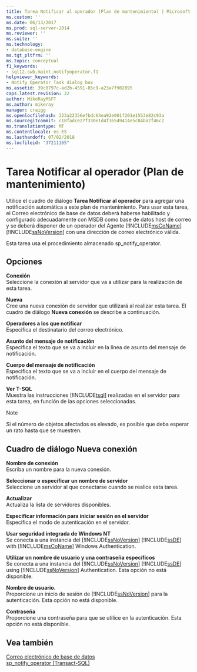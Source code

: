 ```yaml
---
title: Tarea Notificar al operador (Plan de mantenimiento) | Microsoft Docs
ms.custom: ''
ms.date: 06/13/2017
ms.prod: sql-server-2014
ms.reviewer: ''
ms.suite: ''
ms.technology:
- database-engine
ms.tgt_pltfrm: ''
ms.topic: conceptual
f1_keywords:
- sql12.swb.maint.notifyoperator.f1
helpviewer_keywords:
- Notify Operator Task dialog box
ms.assetid: 39c0797c-ad2b-4591-85c9-a23a7f902895
caps.latest.revision: 32
author: MikeRayMSFT
ms.author: mikeray
manager: craigg
ms.openlocfilehash: 323a22356efbdc63ea92e001f201e1553e82c93a
ms.sourcegitcommit: c18fadce27f330e1d4f36549414e5c84ba2f46c2
ms.translationtype: MT
ms.contentlocale: es-ES
ms.lasthandoff: 07/02/2018
ms.locfileid: "37211165"
---
```

# <a name="notify-operator-task-maintenance-plan"></a>Tarea Notificar al operador (Plan de mantenimiento)
  Utilice el cuadro de diálogo **Tarea Notificar al operador** para agregar una notificación automática a este plan de mantenimiento. Para usar esta tarea, el Correo electrónico de base de datos deberá haberse habilitado y configurado adecuadamente con MSDB como base de datos host de correo y se deberá disponer de un operador del Agente [!INCLUDE[msCoName](../../includes/msconame-md.md)] [!INCLUDE[ssNoVersion](../../includes/ssnoversion-md.md)] con una dirección de correo electrónico válida.  
  
 Esta tarea usa el procedimiento almacenado sp_notify_operator.  
  
## <a name="options"></a>Opciones  
 **Conexión**  
 Seleccione la conexión al servidor que va a utilizar para la realización de esta tarea.  
  
 **Nueva**  
 Cree una nueva conexión de servidor que utilizará al realizar esta tarea. El cuadro de diálogo **Nueva conexión** se describe a continuación.  
  
 **Operadores a los que notificar**  
 Especifica el destinatario del correo electrónico.  
  
 **Asunto del mensaje de notificación**  
 Especifica el texto que se va a incluir en la línea de asunto del mensaje de notificación.  
  
 **Cuerpo del mensaje de notificación**  
 Especifica el texto que se va a incluir en el cuerpo del mensaje de notificación.  
  
 **Ver T-SQL**  
 Muestra las instrucciones [!INCLUDE[tsql](../../includes/tsql-md.md)] realizadas en el servidor para esta tarea, en función de las opciones seleccionadas.  
  
> [!NOTE]  
>  Si el número de objetos afectados es elevado, es posible que deba esperar un rato hasta que se muestren.  
  
## <a name="new-connection-dialog-box"></a>Cuadro de diálogo Nueva conexión  
 **Nombre de conexión**  
 Escriba un nombre para la nueva conexión.  
  
 **Seleccionar o especificar un nombre de servidor**  
 Seleccione un servidor al que conectarse cuando se realice esta tarea.  
  
 **Actualizar**  
 Actualiza la lista de servidores disponibles.  
  
 **Especificar información para iniciar sesión en el servidor**  
 Especifica el modo de autenticación en el servidor.  
  
 **Usar seguridad integrada de Windows NT**  
 Se conecta a una instancia del [!INCLUDE[ssNoVersion](../../includes/ssnoversion-md.md)] [!INCLUDE[ssDE](../../includes/ssde-md.md)] with [!INCLUDE[msCoName](../../includes/msconame-md.md)] Windows Authentication.  
  
 **Utilizar un nombre de usuario y una contraseña específicos**  
 Se conecta a una instancia del [!INCLUDE[ssNoVersion](../../includes/ssnoversion-md.md)] [!INCLUDE[ssDE](../../includes/ssde-md.md)] using [!INCLUDE[ssNoVersion](../../includes/ssnoversion-md.md)] Authentication. Esta opción no está disponible.  
  
 **Nombre de usuario.**  
 Proporcione un inicio de sesión de [!INCLUDE[ssNoVersion](../../includes/ssnoversion-md.md)] para la autenticación. Esta opción no está disponible.  
  
 **Contraseña**  
 Proporcione una contraseña para que se utilice en la autenticación. Esta opción no está disponible.  
  
## <a name="see-also"></a>Vea también  
 [Correo electrónico de base de datos](../database-mail/database-mail.md)   
 [sp_notify_operator &#40;Transact-SQL&#41;](/sql/relational-databases/system-stored-procedures/sp-notify-operator-transact-sql)  
  
  
